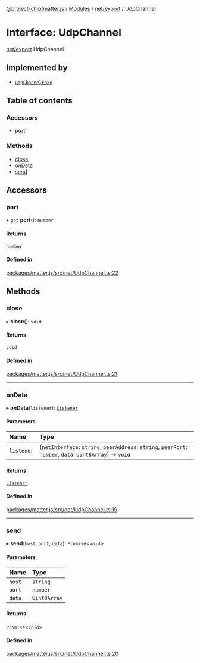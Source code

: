 [@project-chip/matter.js](../README.md) / [Modules](../modules.md) / [net/export](../modules/net_export.md) / UdpChannel

# Interface: UdpChannel

[net/export](../modules/net_export.md).UdpChannel

## Implemented by

- [`UdpChannelFake`](../classes/net_export.UdpChannelFake.md)

## Table of contents

### Accessors

- [port](net_export.UdpChannel.md#port)

### Methods

- [close](net_export.UdpChannel.md#close)
- [onData](net_export.UdpChannel.md#ondata)
- [send](net_export.UdpChannel.md#send)

## Accessors

### port

• `get` **port**(): `number`

#### Returns

`number`

#### Defined in

[packages/matter.js/src/net/UdpChannel.ts:22](https://github.com/project-chip/matter.js/blob/3adaded6/packages/matter.js/src/net/UdpChannel.ts#L22)

## Methods

### close

▸ **close**(): `void`

#### Returns

`void`

#### Defined in

[packages/matter.js/src/net/UdpChannel.ts:21](https://github.com/project-chip/matter.js/blob/3adaded6/packages/matter.js/src/net/UdpChannel.ts#L21)

___

### onData

▸ **onData**(`listener`): [`Listener`](common_export.Listener.md)

#### Parameters

| Name | Type |
| :------ | :------ |
| `listener` | (`netInterface`: `string`, `peerAddress`: `string`, `peerPort`: `number`, `data`: `Uint8Array`) => `void` |

#### Returns

[`Listener`](common_export.Listener.md)

#### Defined in

[packages/matter.js/src/net/UdpChannel.ts:19](https://github.com/project-chip/matter.js/blob/3adaded6/packages/matter.js/src/net/UdpChannel.ts#L19)

___

### send

▸ **send**(`host`, `port`, `data`): `Promise`\<`void`\>

#### Parameters

| Name | Type |
| :------ | :------ |
| `host` | `string` |
| `port` | `number` |
| `data` | `Uint8Array` |

#### Returns

`Promise`\<`void`\>

#### Defined in

[packages/matter.js/src/net/UdpChannel.ts:20](https://github.com/project-chip/matter.js/blob/3adaded6/packages/matter.js/src/net/UdpChannel.ts#L20)
